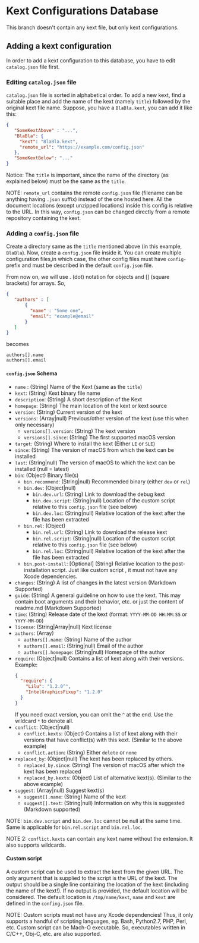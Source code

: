 # Kext Configurations Database

This branch doesn't contain any kext file, but only kext configurations.

## Adding a kext configuration

In order to add a kext configuration to this database, you have to edit `catalog.json` file first.

### Editing `catalog.json` file

`catalog.json` file is sorted in alphabetical order. To add a new kext, find a suitable place and add the name of the
kext (namely `title`) followed by the original kext file name. Suppose, you have a `BlaBla.kext`, you can add it like
this:
 
 ```json
 {
    "SomeKextAbove" : "...",
    "BlaBla": {
      "kext": "BlaBla.kext",
      "remote_url": "https://example.com/config.json"
    },
    "SomeKextBelow": "..."
 } 
 ```
 Notice: The `title` is important, since the name of the directory (as explained below) must be the same as the `title`.
 
 NOTE: `remote_url` contains the remote `config.json` file (filename can be anything having `.json` suffix) instead of
       the one hosted here. All the document locations (except unzipped locations) inside this config is relative to the
       URL. In this way, `config.json` can be changed directly from a remote repository containing the kext.  
  
 ### Adding a `config.json` file
 
Create a directory same as the `title` mentioned above (in this example, `BlaBla`). Now, create a `config.json` file
inside it. You can create multiple configuration files,in which case, the other config files must have `config-` prefix
and must be described in the default `config.json` file.
 
From now on, we will use . (dot) notation for objects and [] (square brackets) for arrays. So,
```json
{
   "authors" : [
       {
         "name" : "Some one",
         "email": "example@email"
       }
   ]
}
```
becomes
```
authors[].name
authors[].email
```

#### `config.json` Schema
- `name` : (String) Name of the Kext (same as the `title`)
- `kext`: (String) Kext binary file name
- `description`: (String) A short description of the Kext
- `homepage`: (String) The main location of the kext or kext source
- `version`: (String) Current version of the kext
- `versions`: (Array|null) Previous/other version of the kext (use this when only necessary)
    - `versions[].version`: (String) The kext version
    - `versions[].since`: (String) The first supported macOS version
- `target`: (String) Where to install the kext (Either `LE` or `SLE`)
- `since`: (String) The version of macOS from which the kext can be installed
- `last`: (String|null) The version of macOS to which the kext can be installed (null = latest)
- `bin`: (Object) Binary file(s)
    - `bin.recommend`: (String|null) Recommended binary (either `dev` or `rel`)
    - `bin.dev`: (Object|null)
        - `bin.dev.url`: (String) Link to download the debug kext
        - `bin.dev.script`: (String|null) Location of the custom script relative to this `config.json` file (see below)
        - `bin.dev.loc`: (String|null) Relative location of the kext after the file has been extracted
    - `bin.rel`: (Object) 
        - `bin.rel.url`: (String) Link to download the release kext
        - `bin.rel.script`: (String|null) Location of the custom script relative to this `config.json` file (see below)
        - `bin.rel.loc`: (String|null) Relative location of the kext after the file has been extracted
    - `bin.post-install`: [Optional] (String) Relative location to the post-installation script. Just like custom script
                          , it must not have any Xcode dependencies. 
- `changes`: (String) A list of changes in the latest version (Markdown Supported)
- `guide`: (String) A general guideline on how to use the kext. This may contain boot arguments and their behavior, etc.
            or just the content of readme.md (Markdown Supported)
- `time`: (String) Release date of the kext (format: `YYYY-MM-DD HH:MM:SS` or `YYYY-MM-DD`)
- `license`: (String|Array|null) Kext license
- `authors`: (Array)
    - `authors[].name`: (String) Name of the author
    - `authors[].email`: (String|null) Email of the author
    - `authors[].homepage`: (String|null) Homepage of the author
- `require`: (Object|null) Contains a list of kext along with their versions. Example:
    ```json
    {
      "require": {
        "Lilu": "1.2.0^",
        "IntelGraphicsFixup": "1.2.0"
      }
    }
    ```
    If you need exact version, you can omit the `^` at the end. Use the wildcard `*` to denote all.
- `conflict`: (Object|null) 
    - `conflict.kexts`: (Object) Contains a list of kext along with their versions that have conflict(s) with this kext.
                        (Similar to the above example)
    - `conflict.action`: (String) Either `delete` or `none`
- `replaced_by`: (Object|null) The kext has been replaced by others.
    - `replaced_by.since`: (String) The version of macOS after which the kext has been replaced
    - `replaced_by.kexts`: (Object) List of alternative kext(s). (Similar to the above example)
- `suggest`: (Array|null) Suggest kext(s)
    - `suggest[].name`: (String) Name of the kext
    - `suggest[].text`: (String|null) Information on why this is suggested (Markdown supported)

NOTE: `bin.dev.script` and `bin.dev.loc` cannot be null at the same time. Same is applicable for `bin.rel.script` and
      `bin.rel.loc`.

NOTE 2: `conflict.kexts` can contain any kext name without the extension. It also supports wildcards.

#### Custom script
A custom script can be used to extract the kext from the given URL. The only argument that is supplied to the script is
the URL of the kext. The output should be a single line containing the location of the kext (including the name of the
kext!). If no output is provided, the default location will be considered. The default location is `/tmp/name/kext`,
`name` and `kext` are defined in the `confing.json` file.

NOTE: Custom scripts must not have any Xcode dependencies! Thus, it only supports a handful of scripting languages, eg.
      Bash, Python2.7, PHP, Perl, etc. Custom script can be Mach-O executable. So, executables written in C/C++, Obj-C,
      etc. are also supported.
